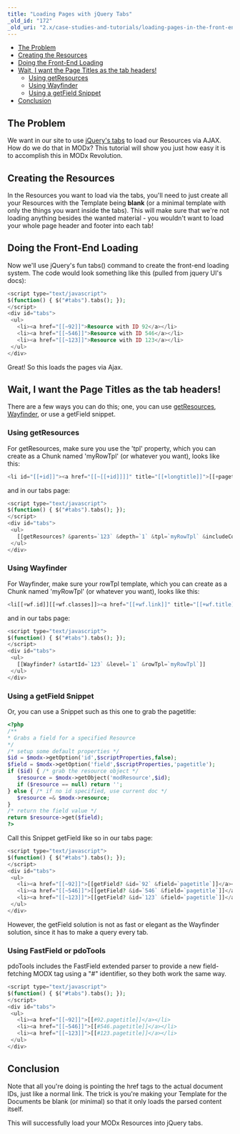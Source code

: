 ```yaml
---
title: "Loading Pages with jQuery Tabs"
_old_id: "172"
_old_uri: "2.x/case-studies-and-tutorials/loading-pages-in-the-front-end-via-ajax-and-jquery-tabs"
---
```


- [The Problem](#LoadingPagesintheFront-EndviaAJAXandjQueryTabs-TheProblem)
- [Creating the Resources](#LoadingPagesintheFront-EndviaAJAXandjQueryTabs-CreatingtheResources)
- [Doing the Front-End Loading](#LoadingPagesintheFront-EndviaAJAXandjQueryTabs-DoingtheFrontEndLoading)
- [Wait, I want the Page Titles as the tab headers!](#LoadingPagesintheFront-EndviaAJAXandjQueryTabs-Wait%2CIwantthePageTitlesasthetabheaders%5C%21)
  - [Using getResources](#LoadingPagesintheFront-EndviaAJAXandjQueryTabs-UsinggetResources)
  - [Using Wayfinder](#LoadingPagesintheFront-EndviaAJAXandjQueryTabs-UsingWayfinder)
  - [Using a getField Snippet](#LoadingPagesintheFront-EndviaAJAXandjQueryTabs-UsingagetFieldSnippet)
- [Conclusion](#LoadingPagesintheFront-EndviaAJAXandjQueryTabs-Conclusion)

## The Problem

 We want in our site to use [jQuery's tabs](http://jqueryui.com/demos/tabs/) to load our Resources via AJAX. How do we do that in MODx? This tutorial will show you just how easy it is to accomplish this in MODx Revolution.

## Creating the Resources

 In the Resources you want to load via the tabs, you'll need to just create all your Resources with the Template being **blank** (or a minimal template with only the things you want inside the tabs). This will make sure that we're not loading anything besides the wanted material - you wouldn't want to load your whole page header and footer into each tab!

## Doing the Front-End Loading

 Now we'll use jQuery's fun tabs() command to create the front-end loading system. The code would look something like this (pulled from jquery UI's docs):

 ``` php 
<script type="text/javascript">
$(function() { $("#tabs").tabs(); });
</script>
<div id="tabs">
  <ul>
    <li><a href="[[~92]]">Resource with ID 92</a></li>
    <li><a href="[[~546]]">Resource with ID 546</a></li>
    <li><a href="[[~123]]">Resource with ID 123</a></li>
  </ul>
</div>
```

 Great! So this loads the pages via Ajax.

## Wait, I want the Page Titles as the tab headers!

 There are a few ways you can do this; one, you can use [getResources](/extras/revo/getresources "getResources"), [Wayfinder](/extras/evo/wayfinder "Wayfinder"), or use a getField snippet.

### Using getResources

 For getResources, make sure you use the 'tpl' property, which you can create as a Chunk named 'myRowTpl' (or whatever you want), looks like this:

 ``` php 
<li id="[[+id]]"><a href="[[~[[+id]]]]" title="[[+longtitle]]">[[+pagetitle]]</a></li>
```

 and in our tabs page:

 ``` php 
<script type="text/javascript">
$(function() { $("#tabs").tabs(); });
</script>
<div id="tabs">
  <ul>
    [[getResources? &parents=`123` &depth=`1` &tpl=`myRowTpl` &includeContent=`1` &includeTVs=`1`]]
  </ul>
</div>
```

### Using Wayfinder

 For Wayfinder, make sure your rowTpl template, which you can create as a Chunk named 'myRowTpl' (or whatever you want), looks like this:

 ``` php 
<li[[+wf.id]][[+wf.classes]]><a href="[[+wf.link]]" title="[[+wf.title]]">[[+wf.linktext]]</a></li>
```

 and in our tabs page:

 ``` php 
<script type="text/javascript">
$(function() { $("#tabs").tabs(); });
</script>
<div id="tabs">
  <ul>
    [[Wayfinder? &startId=`123` &level=`1` &rowTpl=`myRowTpl`]]
  </ul>
</div>
```

### Using a getField Snippet

 Or, you can use a Snippet such as this one to grab the pagetitle:

 ``` php 
<?php
/**
 * Grabs a field for a specified Resource
 */
/* setup some default properties */
$id = $modx->getOption('id',$scriptProperties,false);
$field = $modx->getOption('field',$scriptProperties,'pagetitle');
if ($id) { /* grab the resource object */
    $resource = $modx->getObject('modResource',$id);
    if ($resource == null) return '';
} else { /* if no id specified, use current doc */
    $resource =& $modx->resource;
}
/* return the field value */
return $resource->get($field);
?>
```

 Call this Snippet getField like so in our tabs page:

 ``` php 
<script type="text/javascript">
$(function() { $("#tabs").tabs(); });
</script>
<div id="tabs">
  <ul>
    <li><a href="[[~92]]">[[getField? &id=`92` &field=`pagetitle`]]</a></li>
    <li><a href="[[~546]]">[[getField? &id=`546` &field=`pagetitle`]]</a></li>
    <li><a href="[[~123]]">[[getField? &id=`123` &field=`pagetitle`]]</a></li>
  </ul>
</div>
```

 However, the getField solution is not as fast or elegant as the Wayfinder solution, since it has to make a query every tab.

### Using FastField or pdoTools

 pdoTools includes the FastField extended parser to provide a new field-fetching MODX tag using a "#" identifier, so they both work the same way.

 ``` php 
<script type="text/javascript">
$(function() { $("#tabs").tabs(); });
</script>
<div id="tabs">
  <ul>
    <li><a href="[[~92]]">[[#92.pagetitle]]</a></li>
    <li><a href="[[~546]]">[[#546.pagetitle]]</a></li>
    <li><a href="[[~123]]">[[#123.pagetitle]]</a></li>
  </ul>
</div>
```

## Conclusion

 Note that all you're doing is pointing the href tags to the actual document IDs, just like a normal link. The trick is you're making your Template for the Documents be blank (or minimal) so that it only loads the parsed content itself.

 This will successfully load your MODx Resources into jQuery tabs.
